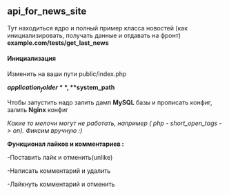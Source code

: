 ## api_for_news_site


Тут находиться ядро и полный пример класса новостей (как инициализировать, получать данные и отдавать на фронт) **example.com/tests/get_last_news**

#### Инициализация

Изменить на ваши пути
public/index.php

**$application_folder**, **$system_path**


Чтобы запустить надо залить дамп **MySQL** базы и прописать конфиг, залить **Nginx** конфиг

_Какие то мелочи могут не работать, например ( php - short_open_tags -> on). Фиксим вручную :)_ 

**Функционал лайков и комментариев :**

-Поставить лайк и отменить(unlike)

-Написать комментарий и удалить

-Лайкнуть комментарий и отменить
